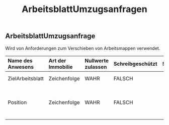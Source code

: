 ﻿---
title: ArbeitsblattUmzugsanfragen
second_title: Aspose.Cells Cloud Documen
type: docs
url: /de/specification/model/worksheetmovingrequest/
description: "Aspose.Cells Cloud-Modellspezifikation: WorksheetMovingRequest. Müheloses Bearbeiten von Excel und anderen Tabellenkalkulationsdokumenten mit Funktionen wie Öffnen, Generieren, Bearbeiten, Teilen, Zusammenführen, Vergleichen und Konvertieren"
kwords: Excel, Office, Tabellenkalkulation, Cloud REST API, ArbeitsblattVerschiebungsanforderung
weight: 50
---
## **ArbeitsblattUmzugsanfrage**

 Wird von Anforderungen zum Verschieben von Arbeitsmappen verwendet.

| Name des Anwesens| Art der Immobilie| Nullwerte zulassen| Schreibgeschützt| Standardwert| Beschreibung|
|:- |:- |:- |:- |:- |:- |
| ZielArbeitsblatt| Zeichenfolge| WAHR| FALSCH|| Name des Zielarbeitsblatts.|
| Position| Zeichenfolge| WAHR| FALSCH|| Position zum Verschieben. Kann VORHER oder NACHHER sein.|

